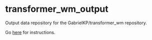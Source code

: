 # transformer_wm_output

Output data repository for the GabrielKP/transformer_wm repository.

Go [here](https://github.com/GabrielKP/transformer_wm#download-output-data) for instructions.
